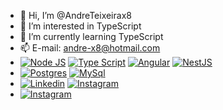 - 👋 Hi, I’m @AndreTeixeirax8
- 👀 I’m interested in TypeScript
- 🌱 I’m currently learning TypeScript
- 📫 E-mail: andre-x8@hotmail.com
- [![Node JS](https://img.shields.io/badge/Node.js-43853D?style=for-the-badge&amp;logo=node.js&amp;logoColor=whit)](#) [![Type Script](https://img.shields.io/badge/TypeScript-007ACC?style=for-the-badge&amp;logo=typescript&amp;logoColor=white)](#) [![Angular](https://img.shields.io/badge/Angular-DD0031?style=for-the-badge&amp;logo=angular&amp;logoColor=white)](#) [![NestJS](https://img.shields.io/badge/nestjs-%23E0234E.svg?style=for-the-badge&amp;logo=nestjs&amp;logoColor=white)](#)
- [![Postgres](https://img.shields.io/badge/PostgreSQL-316192?style=for-the-badge&amp;logo=postgresql&amp;logoColor=white)](#) [![MySql](https://img.shields.io/badge/MySQL-00000F?style=for-the-badge&amp;logo=mysql&amp;logoColor=white)](#)
- [![Linkedin](https://img.shields.io/badge/LinkedIn-0077B5?style=for-the-badge&amp;logo=linkedin&amp;logoColor=white)](#) [![Instagram](https://img.shields.io/badge/Instagram-E4405F?style=for-the-badge&amp;logo=instagram&amp;logoColor=white)](https://www.instagram.com/andresilvateixeirax8/)
- [![Instagram](https://img.shields.io/badge/YouTube-FF0000?style=for-the-badge&amp;logo=youtube&amp;logoColor=white)](#)
  

<!---
AndreTeixeirax8/AndreTeixeirax8 is a ✨ special ✨ repository because its `README.md` (this file) appears on your GitHub profile.
You can click the Preview link to take a look at your changes.
--->
